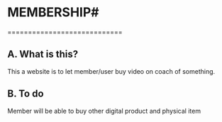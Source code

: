 # MEMBERSHIP# 
============================

## A. What is this?
This a website is to let member/user buy video on coach of something.

## B. To do 
Member will be able to buy other digital product and physical item
